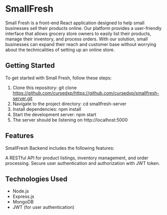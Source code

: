 # SmallFresh

Small Fresh is a front-end React application designed to help small businesses sell their products online. Our platform provides a user-friendly interface that allows grocery store owners to easily list their products, manage their inventory, and process orders. With our solution, small businesses can expand their reach and customer base without worrying about the technicalities of setting up an online store.

## Getting Started

To get started with Small Fresh, follow these steps:

1. Clone this repository: git clone https://github.com/cursedxp/https://github.com/cursedxp/smallfresh-server.git
2. Navigate to the project directory: cd smallfresh-server
3. Install dependencies: npm install
4. Start the development server: npm start
5. The server should be listening on http://localhost:5000

## Features

SmallFresh Backend includes the following features:

A RESTful API for product listings, inventory management, and order processing.
Secure user authentication and authorization with JWT token.

## Technologies Used

- Node.js
- Express.js
- MongoDB
- JWT (for user authentication)
